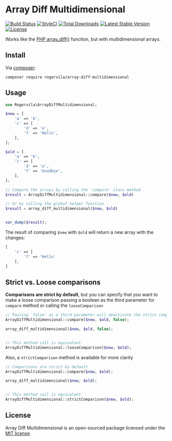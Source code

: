 # Array Diff Multidimensional

[![Build Status](https://github.com/rogervila/array-diff-multidimensional/workflows/build/badge.svg)](https://github.com/rogervila/array-diff-multidimensional/actions)
[![StyleCI](https://styleci.io/repos/82589676/shield?branch=master)](https://styleci.io/repos/82589676)
[![Total Downloads](https://img.shields.io/packagist/dt/rogervila/array-diff-multidimensional)](https://packagist.org/packages/rogervila/array-diff-multidimensional)
[![Latest Stable Version](https://img.shields.io/packagist/v/rogervila/array-diff-multidimensional)](https://packagist.org/packages/rogervila/array-diff-multidimensional)
[![License](https://img.shields.io/packagist/l/rogervila/array-diff-multidimensional)](https://packagist.org/packages/rogervila/array-diff-multidimensional)

Works like the [PHP array_diff()](http://php.net/manual/es/function.array-diff.php) function, but with multidimensional arrays.

## Install

Via [composer](http://getcomposer.org):

```shell
composer require rogervila/array-diff-multidimensional
```

## Usage

```php
use Rogervila\ArrayDiffMultidimensional;

$new = [
	'a' => 'b',
	'c' => [
		'd' => 'e',
		'f' => 'Hello',
	],
];

$old = [
	'a' => 'b',
	'c' => [
		'd' => 'e',
		'f' => 'Goodbye',
	],
];

// Compare the arrays by calling the 'compare' class method
$result = ArrayDiffMultidimensional::compare($new, $old)

// Or by calling the global helper function
$result = array_diff_multidimensional($new, $old)


var_dump($result);
```

The result of comparing `$new` with `$old` will return a new array with the changes:

```php
[
	'c' => [
		'f' => 'Hello'
 	],
]
```

## Strict vs. Loose comparisons

**Comparisons are strict by default**, but you can specify that you want to make a loose comparison passing a boolean as the third parameter for `compare` method or calling the `looseComparison`

```php
// Passing 'false' as a third parameter will deactivate the strict comparison mode
ArrayDiffMultidimensional::compare($new, $old, false);

array_diff_multidimensional($new, $old, false);


// This method call is equivalent
ArrayDiffMultidimensional::looseComparison($new, $old);
```

Also, a `strictComparison` method is available for more clarity
```php
// Comparisons are strict by default
ArrayDiffMultidimensional::compare($new, $old);

array_diff_multidimensional($new, $old);


// This method call is equivalent
ArrayDiffMultidimensional::strictComparison($new, $old);
```

## License

Array Diff Multidimensional is an open-sourced package licensed under the [MIT license](http://opensource.org/licenses/MIT).
